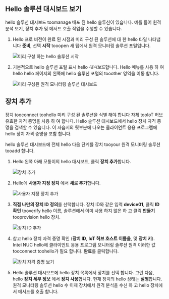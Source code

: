 ## <a name="view-hello-solution-dashboard"></a>Hello 솔루션 대시보드 보기

hello 솔루션 대시보드 toomanage 배포 된 hello 솔루션이 있습니다. 예를 들어 원격 분석 보기, 장치 추가 및 메서드 호출 작업을 수행할 수 있습니다.

1. Hello 프로 비전이 완료 된 시점과 미리 구성 된 솔루션에 대 한 hello 타일 나타냅니다 **준비**, 선택 **시작** tooopen 새 탭에서 원격 모니터링 솔루션 포털입니다.

    ![미리 구성 하는 hello 솔루션 시작][img-launch-solution]

1. 기본적으로 hello 솔루션 포털 표시 hello *대시보드*합니다. Hello 메뉴를 사용 하 여 hello hello 페이지의 왼쪽에 hello 솔루션 포털의 tooother 영역을 이동 합니다.

    ![미리 구성된 원격 모니터링 솔루션 대시보드][img-menu]

## <a name="add-a-device"></a>장치 추가

장치 tooconnect toohello 미리 구성 된 솔루션을 식별 해야 합니다 자체 tooIoT 허브 유효한 자격 증명을 사용 하 여 합니다. Hello 솔루션 대시보드에서 hello 장치 자격 증명을 검색할 수 있습니다. 이 자습서의 뒷부분에 나오는 클라이언트 응용 프로그램에 hello 장치 자격 증명을 포함 합니다.

hello 솔루션 대시보드에 전체 hello 다음 단계를 장치 tooyour 원격 모니터링 솔루션 tooadd 합니다.

1. Hello 왼쪽 아래 모퉁이의 hello 대시보드, 클릭 **장치 추가**합니다.

   ![장치 추가][1]

1. Hello에 **사용자 지정 장치** 에서 **새로 추가**합니다.

   ![사용자 지정 장치 추가][2]

1. **직접 나만의 장치 ID 정의**를 선택합니다. 장치 ID와 같은 입력 **device01**, 클릭 **ID 확인** tooverify hello 이름, 솔루션에서 이미 사용 하지 않은 하 고 클릭 **만들기** tooprovision hello 장치.

   ![장치 ID 추가][3]

1. 참고 hello 장치 자격 증명 확인 (**장치 ID**, **IoT 허브 호스트 이름을**, 및 **장치 키**). Intel NUC hello에 클라이언트 응용 프로그램 모니터링 솔루션 원격 이러한 값 tooconnect toohello가 필요 합니다. **완료**를 클릭합니다.

    ![장치 자격 증명 보기][4]

1. Hello 솔루션 대시보드에 hello 장치 목록에서 장치를 선택 합니다. 그런 다음, hello **장치 세부 정보** 에서 **장치 사용**합니다. 현재 장치의 hello 상태는 **실행**합니다. 원격 모니터링 솔루션 hello 수 이제 장치에서 원격 분석을 수신 하 고 hello 장치에서 메서드를 호출 합니다.

[img-launch-solution]: media/iot-suite-gateway-kit-view-solution/launch.png
[img-menu]: media/iot-suite-gateway-kit-view-solution/menu.png
[1]: media/iot-suite-gateway-kit-view-solution/suite0.png
[2]: media/iot-suite-gateway-kit-view-solution/suite1.png
[3]: media/iot-suite-gateway-kit-view-solution/suite2.png
[4]: media/iot-suite-gateway-kit-view-solution/suite3.png